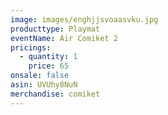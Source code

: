 ```yaml
---
image: images/enghjjsvoaasvku.jpg
producttype: Playmat
eventName: Air Comiket 2
pricings:
  - quantity: 1
    price: 65
onsale: false
asin: UVUhy8NuN
merchandise: comiket
---
```

